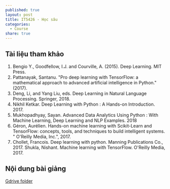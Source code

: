 ```yaml
---
published: true
layout: post
title: IT5426 - Học sâu
categories:
  - Course
share: true
---
```

## Tài liệu tham khảo 

1. Bengio Y., Goodfellow, I.J. and Courville, A. (2015). Deep Learning. MIT Press.
2. Pattanayak, Santanu. "Pro deep learning with TensorFlow: a mathematical approach to advanced artificial intelligence in Python." (2017).
3. Deng, Li, and Yang Liu, eds. Deep Learning in Natural Language Processing. Springer, 2018.
4. Nikhil Ketkar. Deep Learning with Python : A Hands-on Introduction. 2017.
5. Mukhopadhyay, Sayan. Advanced Data Analytics Using Python : With Machine Learning, Deep Learning and NLP Examples. 2018 
6. Géron, Aurélien. Hands-on machine learning with Scikit-Learn and TensorFlow: concepts, tools, and techniques to build intelligent systems. " O'Reilly Media, Inc.", 2017.
7. Chollet, Francois. Deep learning with python. Manning Publications Co., 2017.
Shukla, Nishant. Machine learning with TensorFlow. O'Reilly Media, 2017.

## Nội dung bài giảng
[Gdrive folder](https://drive.google.com/drive/folders/1dr_WV1ORUhVRKhA9zqQrBfx3jmLA9IBV?usp=sharing)
